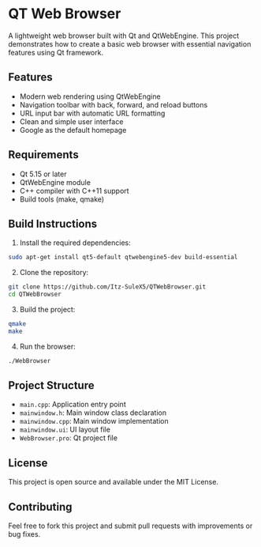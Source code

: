 # QT Web Browser

A lightweight web browser built with Qt and QtWebEngine. This project demonstrates how to create a basic web browser with essential navigation features using Qt framework.

## Features

- Modern web rendering using QtWebEngine
- Navigation toolbar with back, forward, and reload buttons
- URL input bar with automatic URL formatting
- Clean and simple user interface
- Google as the default homepage

## Requirements

- Qt 5.15 or later
- QtWebEngine module
- C++ compiler with C++11 support
- Build tools (make, qmake)

## Build Instructions

1. Install the required dependencies:
```bash
sudo apt-get install qt5-default qtwebengine5-dev build-essential
```

2. Clone the repository:
```bash
git clone https://github.com/Itz-SuleX5/QTWebBrowser.git
cd QTWebBrowser
```

3. Build the project:
```bash
qmake
make
```

4. Run the browser:
```bash
./WebBrowser
```

## Project Structure

- `main.cpp`: Application entry point
- `mainwindow.h`: Main window class declaration
- `mainwindow.cpp`: Main window implementation
- `mainwindow.ui`: UI layout file
- `WebBrowser.pro`: Qt project file

## License

This project is open source and available under the MIT License.

## Contributing

Feel free to fork this project and submit pull requests with improvements or bug fixes. 
